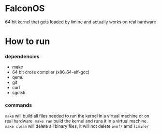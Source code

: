 <H1> FalconOS </H1>

 64 bit kernel that gets loaded by limine and actually works on real hardware



 <H1> How to run </H1>
 
 <H3> dependencies </H3>
 
  - make
  - 64 bit cross compiler (x86_64-elf-gcc)
  - qemu
  - git
  - curl
  - sgdisk

<H3> commands </H3>

`make` will build all files needed to run the kernel in a virtual machine or on real hardware. `make run` build the kernel and runs it in a virtual machine. `make clean` will delete all binary files, it will not delete `ovmf/` amd `limine/`
